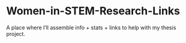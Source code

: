 # Women-in-STEM-Research-Links
A place where I’ll assemble info + stats + links to help with my thesis project.
